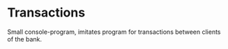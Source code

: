 # Transactions
Small console-program, imitates program for transactions between clients of the bank.
